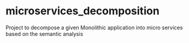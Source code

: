 # microservices_decomposition
Project to decompose a given Monolithic application into micro services based on the semantic analysis
